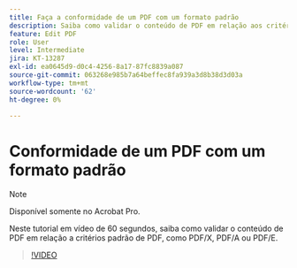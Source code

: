 ```yaml
---
title: Faça a conformidade de um PDF com um formato padrão
description: Saiba como validar o conteúdo de PDF em relação aos critérios padrão de PDF, como PDF/X, PDF/A ou PDF/E
feature: Edit PDF
role: User
level: Intermediate
jira: KT-13287
exl-id: ea0645d9-d0c4-4256-8a17-87fc8839a087
source-git-commit: 063268e985b7a64beffec8fa939a3d8b38d3d03a
workflow-type: tm+mt
source-wordcount: '62'
ht-degree: 0%

---
```


# Conformidade de um PDF com um formato padrão

>[!NOTE]
>
>Disponível somente no Acrobat Pro.

Neste tutorial em vídeo de 60 segundos, saiba como validar o conteúdo de PDF em relação a critérios padrão de PDF, como PDF/X, PDF/A ou PDF/E.

>[!VIDEO](https://video.tv.adobe.com/v/3409906?quality=12&learn=on&hidetitle=true)
